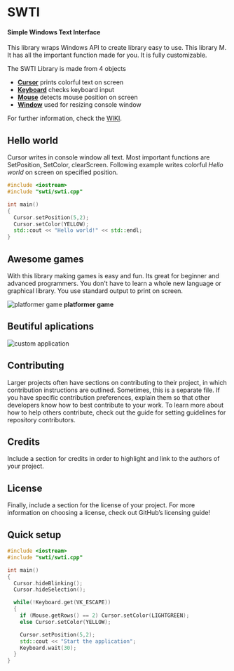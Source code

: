 # SWTI
#### Simple Windows Text Interface
This library wraps Windows API to create library easy to use.
This library M.
It has all the important function made for you.
It is fully customizable.

The SWTI Library is made from 4 objects
* [**Cursor**](docs\cursor.md) prints colorful text on screen
* [**Keyboard**](docs\keyboard.md) checks keyboard input
* [**Mouse**](docs\mouse.md) detects mouse position on screen
* [**Window**](docs\window.md) used for resizing console window

For further information, check the [WIKI](https://thomasbig.github.io/SWTI/).

## Hello world
Cursor writes in console window all text. Most important functions are SetPosition, SetColor, clearScreen. Following example writes colorful *Hello world* on screen on specified position.
```c++
#include <iostream>
#include "swti/swti.cpp"

int main()
{
  Cursor.setPosition(5,2);
  Cursor.setColor(YELLOW);
  std::cout << "Hello world!" << std::endl;
}
```

## Awesome games
With this library making games is easy and fun.
Its great for beginner and advanced programmers.
You don't have to learn a whole new language or graphical library.
You use standard output to print on screen.

![platformer game](https://i.imgur.com/lF9FA1C.gif)
**platformer game**

## Beutiful aplications
![custom application](https://i.imgur.com/I4jxzWY.gif)


## Contributing
Larger projects often have sections on contributing to their project, in which contribution instructions are outlined. Sometimes, this is a separate file. If you have specific contribution preferences, explain them so that other developers know how to best contribute to your work. To learn more about how to help others contribute, check out the guide for setting guidelines for repository contributors.

## Credits
Include a section for credits in order to highlight and link to the authors of your project.

## License
Finally, include a section for the license of your project. For more information on choosing a license, check out GitHub’s licensing guide!

## Quick setup

```c++
#include <iostream>
#include "swti/swti.cpp"

int main()
{
  Cursor.hideBlinking();
  Cursor.hideSelection();

  while(!Keyboard.get(VK_ESCAPE))
  {
    if (Mouse.getRows() == 2) Cursor.setColor(LIGHTGREEN);
    else Cursor.setColor(YELLOW);

    Cursor.setPosition(5,2);
    std::cout << "Start the application";
    Keyboard.wait(30);
  }
}
```
